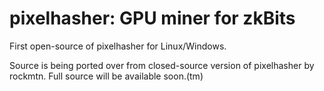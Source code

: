 # pixelhasher: GPU miner for zkBits

First open-source of pixelhasher for Linux/Windows.

Source is being ported over from closed-source version of pixelhasher by
rockmtn. Full source will be available soon.(tm)
